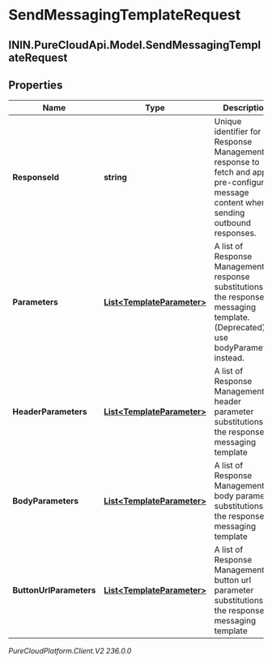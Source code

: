 # SendMessagingTemplateRequest

## ININ.PureCloudApi.Model.SendMessagingTemplateRequest

## Properties

|Name | Type | Description | Notes|
|------------ | ------------- | ------------- | -------------|
| **ResponseId** | **string** | Unique identifier for a Response Management response to fetch and apply pre-configured message content when sending outbound responses. | [optional] |
| **Parameters** | [**List&lt;TemplateParameter&gt;**](TemplateParameter) | A list of Response Management response substitutions for the response&#39;s messaging template. (Deprecated) use bodyParameters instead. | [optional] |
| **HeaderParameters** | [**List&lt;TemplateParameter&gt;**](TemplateParameter) | A list of Response Management header parameter substitutions for the response&#39;s messaging template | [optional] |
| **BodyParameters** | [**List&lt;TemplateParameter&gt;**](TemplateParameter) | A list of Response Management body parameter substitutions for the response&#39;s messaging template | [optional] |
| **ButtonUrlParameters** | [**List&lt;TemplateParameter&gt;**](TemplateParameter) | A list of Response Management button url parameter substitutions for the response&#39;s messaging template | [optional] |



_PureCloudPlatform.Client.V2 236.0.0_
